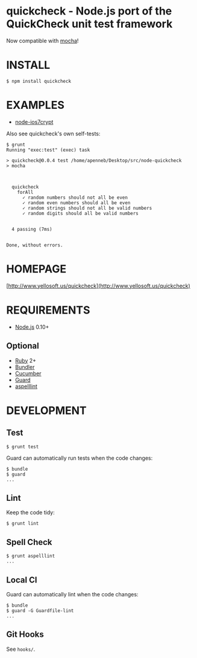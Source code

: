 # quickcheck - Node.js port of the QuickCheck unit test framework

Now compatible with [mocha](http://visionmedia.github.io/mocha/)!

# INSTALL

    $ npm install quickcheck

# EXAMPLES

* [node-ios7crypt](https://github.com/mcandre/node-ios7crypt/blob/master/test/test.js)

Also see quickcheck's own self-tests:

    $ grunt
    Running "exec:test" (exec) task
    
    > quickcheck@0.0.4 test /home/apenneb/Desktop/src/node-quickcheck
    > mocha
    
    
    
      quickcheck
        forAll
          ✓ random numbers should not all be even 
          ✓ random even numbers should all be even 
          ✓ random strings should not all be valid numbers 
          ✓ random digits should all be valid numbers 
    
    
      4 passing (7ms)
    
    
    Done, without errors.

# HOMEPAGE

[http://www.yellosoft.us/quickcheck](http://www.yellosoft.us/quickcheck)

# REQUIREMENTS

* [Node.js](http://nodejs.org/) 0.10+

## Optional

* [Ruby](https://www.ruby-lang.org/) 2+
* [Bundler](http://bundler.io/)
* [Cucumber](http://cukes.info/)
* [Guard](http://guardgem.org/)
* [aspelllint](https://github.com/mcandre/aspelllint)

# DEVELOPMENT

## Test

    $ grunt test

Guard can automatically run tests when the code changes:

    $ bundle
    $ guard
    ...

## Lint

Keep the code tidy:

    $ grunt lint

## Spell Check

    $ grunt aspelllint
    ...

## Local CI

Guard can automatically lint when the code changes:

    $ bundle
    $ guard -G Guardfile-lint
    ...

## Git Hooks

See `hooks/`.
